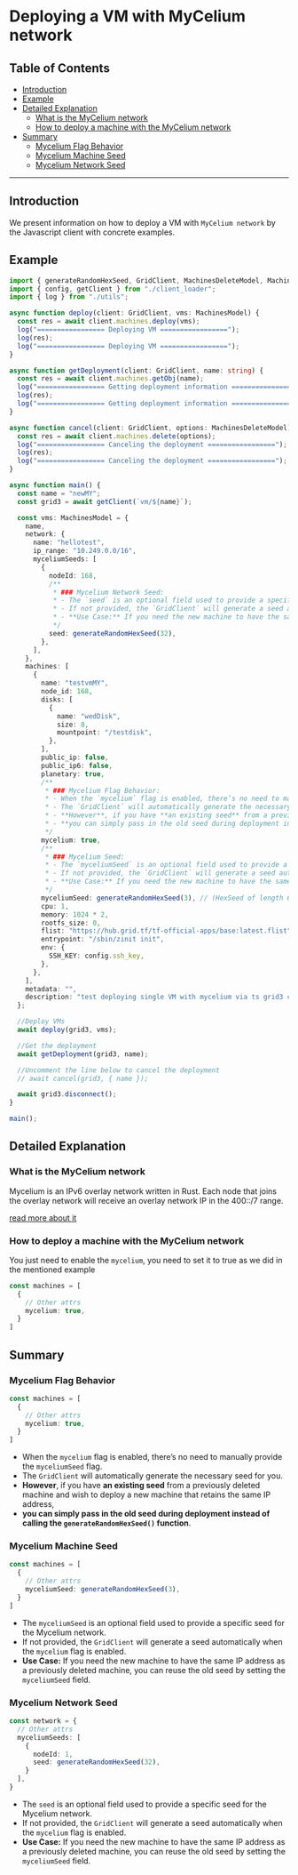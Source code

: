 <h1> Deploying a VM with MyCelium network</h1>

<h2>Table of Contents</h2>

- [Introduction](#introduction)
- [Example](#example)
- [Detailed Explanation](#detailed-explanation)
  - [What is the MyCelium network](#what-is-the-mycelium-network)
  - [How to deploy a machine with the MyCelium network](#how-to-deploy-a-machine-with-the-mycelium-network)
- [Summary](#summary)
  - [Mycelium Flag Behavior](#mycelium-flag-behavior)
  - [Mycelium Machine Seed](#mycelium-machine-seed)
  - [Mycelium Network Seed](#mycelium-network-seed)

***

## Introduction

We present information on how to deploy a VM with `MyCelium network` by the Javascript client with concrete examples.


## Example

```ts
import { generateRandomHexSeed, GridClient, MachinesDeleteModel, MachinesModel } from "../src";
import { config, getClient } from "./client_loader";
import { log } from "./utils";

async function deploy(client: GridClient, vms: MachinesModel) {
  const res = await client.machines.deploy(vms);
  log("================= Deploying VM =================");
  log(res);
  log("================= Deploying VM =================");
}

async function getDeployment(client: GridClient, name: string) {
  const res = await client.machines.getObj(name);
  log("================= Getting deployment information =================");
  log(res);
  log("================= Getting deployment information =================");
}

async function cancel(client: GridClient, options: MachinesDeleteModel) {
  const res = await client.machines.delete(options);
  log("================= Canceling the deployment =================");
  log(res);
  log("================= Canceling the deployment =================");
}

async function main() {
  const name = "newMY";
  const grid3 = await getClient(`vm/${name}`);

  const vms: MachinesModel = {
    name,
    network: {
      name: "hellotest",
      ip_range: "10.249.0.0/16",
      myceliumSeeds: [
        {
          nodeId: 168,
          /**
           * ### Mycelium Network Seed:
           * - The `seed` is an optional field used to provide a specific seed for the Mycelium network.
           * - If not provided, the `GridClient` will generate a seed automatically when the `mycelium` flag is enabled.
           * - **Use Case:** If you need the new machine to have the same IP address as a previously deleted machine, you can reuse the old seed by setting the `myceliumSeed` field.
           */
          seed: generateRandomHexSeed(32),
        },
      ],
    },
    machines: [
      {
        name: "testvmMY",
        node_id: 168,
        disks: [
          {
            name: "wedDisk",
            size: 8,
            mountpoint: "/testdisk",
          },
        ],
        public_ip: false,
        public_ip6: false,
        planetary: true,
        /**
         * ### Mycelium Flag Behavior:
         * - When the `mycelium` flag is enabled, there’s no need to manually provide the `myceliumSeed` flag.
         * - The `GridClient` will automatically generate the necessary seed for you.
         * - **However**, if you have **an existing seed** from a previously deleted machine and wish to deploy a new machine that retains the same IP address,
         * - **you can simply pass in the old seed during deployment instead of calling the `generateRandomHexSeed()` function**.
         */
        mycelium: true,
        /**
         * ### Mycelium Seed:
         * - The `myceliumSeed` is an optional field used to provide a specific seed for the Mycelium network.
         * - If not provided, the `GridClient` will generate a seed automatically when the `mycelium` flag is enabled.
         * - **Use Case:** If you need the new machine to have the same IP address as a previously deleted machine, you can reuse the old seed by setting the `myceliumSeed` field.
         */
        myceliumSeed: generateRandomHexSeed(3), // (HexSeed of length 6)
        cpu: 1,
        memory: 1024 * 2,
        rootfs_size: 0,
        flist: "https://hub.grid.tf/tf-official-apps/base:latest.flist",
        entrypoint: "/sbin/zinit init",
        env: {
          SSH_KEY: config.ssh_key,
        },
      },
    ],
    metadata: "",
    description: "test deploying single VM with mycelium via ts grid3 client",
  };

  //Deploy VMs
  await deploy(grid3, vms);

  //Get the deployment
  await getDeployment(grid3, name);

  //Uncomment the line below to cancel the deployment
  // await cancel(grid3, { name });

  await grid3.disconnect();
}

main();

```

## Detailed Explanation

### What is the MyCelium network

Mycelium is an IPv6 overlay network written in Rust. Each node that joins the overlay network will receive an overlay network IP in the 400::/7 range.

[read more about it](https://github.com/threefoldtech/mycelium?tab=readme-ov-file)

### How to deploy a machine with the MyCelium network

You just need to enable the `mycelium`, you need to set it to true as we did in the mentioned example

```ts
const machines = [
  {
    // Other attrs
    mycelium: true,
  }
]
```

## Summary

### Mycelium Flag Behavior

```ts
const machines = [
  {
    // Other attrs
    mycelium: true,
  }
]
```

- When the `mycelium` flag is enabled, there’s no need to manually provide the `myceliumSeed` flag.
- The `GridClient` will automatically generate the necessary seed for you.
- **However**, if you have **an existing seed** from a previously deleted machine and wish to deploy a new machine that retains the same IP address,
- **you can simply pass in the old seed during deployment instead of calling the `generateRandomHexSeed()` function**.

### Mycelium Machine Seed

```ts
const machines = [
  {
    // Other attrs
    myceliumSeed: generateRandomHexSeed(3),
  }
]
```

- The `myceliumSeed` is an optional field used to provide a specific seed for the Mycelium network.
- If not provided, the `GridClient` will generate a seed automatically when the `mycelium` flag is enabled.
- **Use Case:** If you need the new machine to have the same IP address as a previously deleted machine, you can reuse the old seed by setting the `myceliumSeed` field.

### Mycelium Network Seed

```ts
const network = {
  // Other attrs
  myceliumSeeds: [
    {
      nodeId: 1,
      seed: generateRandomHexSeed(32),
    }
  ],
}
```

- The `seed` is an optional field used to provide a specific seed for the Mycelium network.
- If not provided, the `GridClient` will generate a seed automatically when the `mycelium` flag is enabled.
- **Use Case:** If you need the new machine to have the same IP address as a previously deleted machine, you can reuse the old seed by setting the `myceliumSeed` field.
